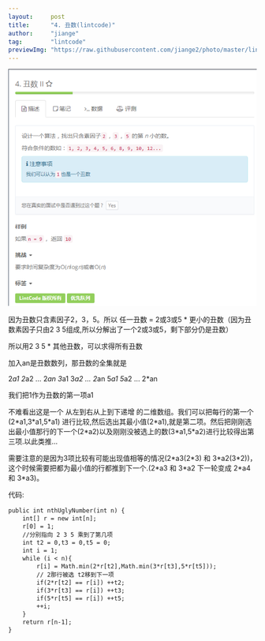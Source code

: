 ```yaml
---
layout:     post
title:      "4. 丑数(lintcode)"
author:     "jiange"
tag:        "lintcode"
previewImg: "https://raw.githubusercontent.com/jiange2/photo/master/lintcode/4.%E4%B8%91%E6%95%B0/title.PNG"
---
```


![](https://raw.githubusercontent.com/jiange2/photo/master/lintcode/4.%E4%B8%91%E6%95%B0/title.PNG)

因为丑数只含素因子2，3，5。所以 任一丑数 = 2或3或5 * 更小的丑数（因为丑数素因子只由2 3 5组成,所以分解出了一个2或3或5，剩下部分仍是丑数）

所以用2 3 5 * 其他丑数，可以求得所有丑数

加入an是丑数数列，那丑数的全集就是

2*a1 2*a2 ... 2*an
3*a1 3*a2 ... 2*an
5*a1 5*a2 ... 2*an

我们把1作为丑数的第一项a1

不难看出这是一个 从左到右从上到下递增 的二维数组。我们可以把每行的第一个 (2\*a1,3\*a1,5\*a1) 进行比较,然后选出其最小值(2\*a1),就是第二项。然后把刚刚选出最小值那行的下一个(2\*a2)以及刚刚没被选上的数(3\*a1,5\*a2)进行比较得出第三项.以此类推...

需要注意的是因为3项比较有可能出现值相等的情况(2\*a3(2\*3) 和 3\*a2(3\*2))，这个时候需要把都为最小值的行都推到下一个.(2\*a3 和 3\*a2 下一轮变成 2\*a4 和 3\*a3)。

代码:

	public int nthUglyNumber(int n) {
        int[] r = new int[n];
        r[0] = 1;
        //分别指向 2 3 5 乘到了第几项
        int t2 = 0,t3 = 0,t5 = 0;
        int i = 1;
        while (i < n){
            r[i] = Math.min(2*r[t2],Math.min(3*r[t3],5*r[t5]));
            // 2那行被选 t2移到下一项 
            if(2*r[t2] == r[i]) ++t2;
            if(3*r[t3] == r[i]) ++t3;
            if(5*r[t5] == r[i]) ++t5;
            ++i;
        }
        return r[n-1];
    }




